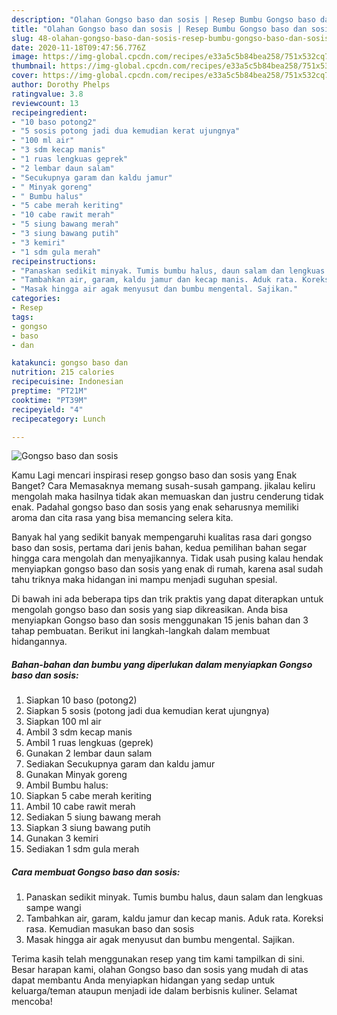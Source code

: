 ```yaml
---
description: "Olahan Gongso baso dan sosis | Resep Bumbu Gongso baso dan sosis Yang Sempurna"
title: "Olahan Gongso baso dan sosis | Resep Bumbu Gongso baso dan sosis Yang Sempurna"
slug: 48-olahan-gongso-baso-dan-sosis-resep-bumbu-gongso-baso-dan-sosis-yang-sempurna
date: 2020-11-18T09:47:56.776Z
image: https://img-global.cpcdn.com/recipes/e33a5c5b84bea258/751x532cq70/gongso-baso-dan-sosis-foto-resep-utama.jpg
thumbnail: https://img-global.cpcdn.com/recipes/e33a5c5b84bea258/751x532cq70/gongso-baso-dan-sosis-foto-resep-utama.jpg
cover: https://img-global.cpcdn.com/recipes/e33a5c5b84bea258/751x532cq70/gongso-baso-dan-sosis-foto-resep-utama.jpg
author: Dorothy Phelps
ratingvalue: 3.8
reviewcount: 13
recipeingredient:
- "10 baso potong2"
- "5 sosis potong jadi dua kemudian kerat ujungnya"
- "100 ml air"
- "3 sdm kecap manis"
- "1 ruas lengkuas geprek"
- "2 lembar daun salam"
- "Secukupnya garam dan kaldu jamur"
- " Minyak goreng"
- " Bumbu halus"
- "5 cabe merah keriting"
- "10 cabe rawit merah"
- "5 siung bawang merah"
- "3 siung bawang putih"
- "3 kemiri"
- "1 sdm gula merah"
recipeinstructions:
- "Panaskan sedikit minyak. Tumis bumbu halus, daun salam dan lengkuas sampe wangi"
- "Tambahkan air, garam, kaldu jamur dan kecap manis. Aduk rata. Koreksi rasa. Kemudian masukan baso dan sosis"
- "Masak hingga air agak menyusut dan bumbu mengental. Sajikan."
categories:
- Resep
tags:
- gongso
- baso
- dan

katakunci: gongso baso dan 
nutrition: 215 calories
recipecuisine: Indonesian
preptime: "PT21M"
cooktime: "PT39M"
recipeyield: "4"
recipecategory: Lunch

---
```



![Gongso baso dan sosis](https://img-global.cpcdn.com/recipes/e33a5c5b84bea258/751x532cq70/gongso-baso-dan-sosis-foto-resep-utama.jpg)

Kamu Lagi mencari inspirasi resep gongso baso dan sosis yang Enak Banget? Cara Memasaknya memang susah-susah gampang. jikalau keliru mengolah maka hasilnya tidak akan memuaskan dan justru cenderung tidak enak. Padahal gongso baso dan sosis yang enak seharusnya memiliki aroma dan cita rasa yang bisa memancing selera kita.



Banyak hal yang sedikit banyak mempengaruhi kualitas rasa dari gongso baso dan sosis, pertama dari jenis bahan, kedua pemilihan bahan segar hingga cara mengolah dan menyajikannya. Tidak usah pusing kalau hendak menyiapkan gongso baso dan sosis yang enak di rumah, karena asal sudah tahu triknya maka hidangan ini mampu menjadi suguhan spesial.


Di bawah ini ada beberapa tips dan trik praktis yang dapat diterapkan untuk mengolah gongso baso dan sosis yang siap dikreasikan. Anda bisa menyiapkan Gongso baso dan sosis menggunakan 15 jenis bahan dan 3 tahap pembuatan. Berikut ini langkah-langkah dalam membuat hidangannya.

<!--inarticleads1-->

##### Bahan-bahan dan bumbu yang diperlukan dalam menyiapkan Gongso baso dan sosis:

1. Siapkan 10 baso (potong2)
1. Siapkan 5 sosis (potong jadi dua kemudian kerat ujungnya)
1. Siapkan 100 ml air
1. Ambil 3 sdm kecap manis
1. Ambil 1 ruas lengkuas (geprek)
1. Gunakan 2 lembar daun salam
1. Sediakan Secukupnya garam dan kaldu jamur
1. Gunakan  Minyak goreng
1. Ambil  Bumbu halus:
1. Siapkan 5 cabe merah keriting
1. Ambil 10 cabe rawit merah
1. Sediakan 5 siung bawang merah
1. Siapkan 3 siung bawang putih
1. Gunakan 3 kemiri
1. Sediakan 1 sdm gula merah




<!--inarticleads2-->

##### Cara membuat Gongso baso dan sosis:

1. Panaskan sedikit minyak. Tumis bumbu halus, daun salam dan lengkuas sampe wangi
1. Tambahkan air, garam, kaldu jamur dan kecap manis. Aduk rata. Koreksi rasa. Kemudian masukan baso dan sosis
1. Masak hingga air agak menyusut dan bumbu mengental. Sajikan.




Terima kasih telah menggunakan resep yang tim kami tampilkan di sini. Besar harapan kami, olahan Gongso baso dan sosis yang mudah di atas dapat membantu Anda menyiapkan hidangan yang sedap untuk keluarga/teman ataupun menjadi ide dalam berbisnis kuliner. Selamat mencoba!

